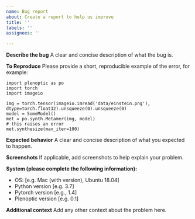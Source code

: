 ```yaml
---
name: Bug report
about: Create a report to help us improve
title: ''
labels: ''
assignees: ''

---
```


**Describe the bug**
A clear and concise description of what the bug is.

**To Reproduce**
Please provide a short, reproducible example of the error, for example:
```
import plenoptic as po
import torch
import imageio

img = torch.tensor(imageio.imread('data/einstein.png'), dtype=torch.float32).unsqueeze(0).unsqueeze(0)
model = SomeModel()
met = po.synth.Metamer(img, model)
# this raises an error
met.synthesize(max_iter=100)
```

**Expected behavior**
A clear and concise description of what you expected to happen.

**Screenshots**
If applicable, add screenshots to help explain your problem.

**System (please complete the following information):**
 - OS: [e.g. Mac (with version), Ubuntu 18.04]
 - Python version [e.g. 3.7]
 - Pytorch version [e.g., 1.4]
 - Plenoptic version [e.g. 0.1]

**Additional context**
Add any other context about the problem here.
